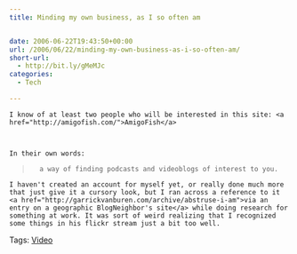 ```yaml
---
title: Minding my own business, as I so often am


date: 2006-06-22T19:43:50+00:00
url: /2006/06/22/minding-my-own-business-as-i-so-often-am/
short-url:
  - http://bit.ly/gMeMJc
categories:
  - Tech

---
```

<div class='microid-mailto+http:sha1:47cc0f19f2c2ed693a49fab28eff4b700c4bd4a0'>
  
    I know of at least two people who will be interested in this site: <a href="http://amigofish.com/">AmigoFish</a>
  
  
  
    In their own words:
  
  
  <blockquote>
    
      a way of finding podcasts and videoblogs of interest to you.
    
  </blockquote>
  
  
    I haven't created an account for myself yet, or really done much more that just give it a cursory look, but I ran across a reference to it <a href="http://garrickvanburen.com/archive/abstruse-i-am">via an entry on a geographic BlogNeighbor's site</a> while doing research for something at work. It was sort of weird realizing that I recognized some things in his flickr stream just a bit too well.
  
</div>

<div class="st-post-tags">
  Tags: <a href="http://www.cavort.org/tag/video/" title="Video" rel="tag">Video</a><br />
</div>